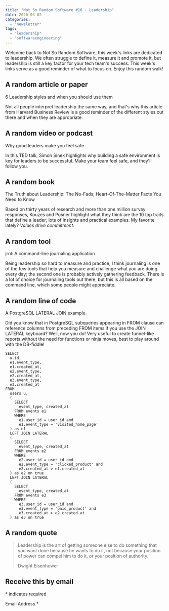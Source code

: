 ```yaml
---
title: "Not So Random Software #16 - Leadership"
date: 2020-03-02
categories: 
  - "newsletter"
tags: 
  - "leadership"
  - "softwareengineering"
---
```


Welcome back to Not So Random Software, this week's links are dedicated to leadership. We often struggle to define it, measure it and promote it, but leadership is still a key factor for your tech team's success. This week's links serve as a good reminder of what to focus on. Enjoy this random walk!

## A random article or paper

6 Leadership styles and when you should use them

Not all people interpret leadership the same way, and that's why this article from Harvard Business Review is a good reminder of the different styles out there and when they are appropriate.

## A random video or podcast

Why good leaders make you feel safe

In this TED talk, Simon Sinek highlights why building a safe environment is key for leaders to be successful. Make your team feel safe, and they'll follow you.

## A random book

The Truth about Leadership: The No-Fads, Heart-Of-The-Matter Facts You Need to Know

Based on thirty years of research and more than one million survey responses, Kouzes and Posner highlight what they think are the 10 top traits that define a leader; lots of insights and practical examples. My favorite lately? _Values drive commitment_.

## A random tool

jrnl: A command-line journaling application

Being leadership so hard to measure and practice, I think journaling is one of the few tools that help you measure and challenge what you are doing every day; the second one is probably actively gathering feedback. There is a lot of choice for journaling tools out there, but this is all based on the command line, which some people might appreciate.

## A random line of code

A PostgreSQL LATERAL JOIN example.

Did you know that in PostgreSQL subqueries appearing in FROM clause can reference columns from preceding FROM items if you use the JOIN LATERAL keyboard? Well, now you do! Very useful to create funnel-like reports without the need for functions or ninja moves, best to play around with the DB-fiddle!

```
SELECT
  u.id,
  e1.event_type,
  e1.created_at,
  e2.event_type,
  e2.created_at,
  e3.event_type,
  e3.created_at
FROM
  users u,
  (
    SELECT
      event_type, created_at
    FROM events e1
    WHERE 
      e1.user_id = user_id and
      e1.event_type = 'visited_home_page'
  ) as e1
  LEFT JOIN LATERAL
  (
    SELECT
      event_type, created_at
    FROM events e2
    WHERE 
      e2.user_id = user_id and
      e2.event_type = 'clicked_product' and
      e2.created_at > e1.created_at
  ) as e2 on true
  LEFT JOIN LATERAL
  (
    SELECT
      event_type, created_at
    FROM events e3
    WHERE 
      e3.user_id = user_id and
      e3.event_type = 'paid_product' and
      e3.created_at > e2.created_at
  ) as e3 on true
```

## A random quote

> Leadership is the art of getting someone else to do something that you want done because he wants to do it, not because your position of power can compel him to do it, or your position of authority.
> 
> Dwight Eisenhower

## Receive this by email

\* indicates required

Email Address \*  
  

<script type="text/javascript" src="//s3.amazonaws.com/downloads.mailchimp.com/js/mc-validate.js"></script>

<script type="text/javascript">(function($) {window.fnames = new Array(); window.ftypes = new Array();fnames[0]='EMAIL';ftypes[0]='email';fnames[1]='FNAME';ftypes[1]='text';fnames[2]='LNAME';ftypes[2]='text';fnames[3]='ADDRESS';ftypes[3]='address';fnames[4]='PHONE';ftypes[4]='phone';fnames[5]='BIRTHDAY';ftypes[5]='birthday';}(jQuery));var $mcj = jQuery.noConflict(true);</script>
